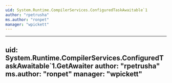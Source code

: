 ```yaml
---
uid: System.Runtime.CompilerServices.ConfiguredTaskAwaitable`1
author: "rpetrusha"
ms.author: "ronpet"
manager: "wpickett"
---
```


---
uid: System.Runtime.CompilerServices.ConfiguredTaskAwaitable`1.GetAwaiter
author: "rpetrusha"
ms.author: "ronpet"
manager: "wpickett"
---
